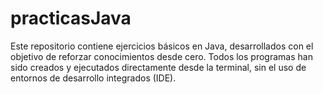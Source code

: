 # practicasJava
Este repositorio contiene ejercicios básicos en Java, desarrollados con el objetivo de reforzar conocimientos desde cero. Todos los programas han sido creados y ejecutados directamente desde la terminal, sin el uso de entornos de desarrollo integrados (IDE).
